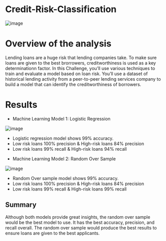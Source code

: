 # Credit-Risk-Classification




![image](https://github.com/jalainep/credit-risk-classification/assets/143963189/24285b8d-cb87-4913-b3a2-70fd72a87a5a)






# Overview of the analysis

Lending loans are a huge risk that lending companies take. To make sure loans are given to the best brorrowers, creditworthiness is used as a key determinationn factor. In this Challenge, you’ll use various techniques to train and evaluate a model based on loan risk. You’ll use a dataset of historical lending activity from a peer-to-peer lending services company to build a model that can identify the creditworthiness of borrowers.
 




# Results

* Machine Learning Model 1: Logistic Regression

  
![image](https://github.com/jalainep/credit-risk-classification/assets/143963189/80590cb3-5ea1-44c9-8803-f7635dafd893)







- Logistic regression model shows 99% accuracy.
- Low risk loans 100% precision & High-risk loans 84% precision
- Low risk loans 99% recall & High-risk loans 94% recall




















* Machine Learning Model 2: Random Over Sample

 
  
![image](https://github.com/jalainep/credit-risk-classification/assets/143963189/ae02367d-e5ce-4f7b-bf60-cad3afb70068)





- Random Over sample model shows 99% accuracy.
- Low risk loans 100% precision & High-risk loans 84% precision
- Low risk loans 99% recall & High-risk loans 99% recall








## Summary

Although both models provide great insights, the random over sample would be the best model to use. It has the best accuracy, precision, and recall overall. The random over sample would produce the best results to ensure loans are given to the best applicants.
